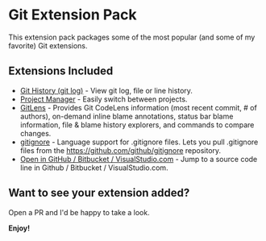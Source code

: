 # Git Extension Pack

This extension pack packages some of the most popular (and some of my favorite) Git extensions.

## Extensions Included

* [Git History (git log)](https://marketplace.visualstudio.com/items?itemName=donjayamanne.githistory) - View git log, file or line history.
* [Project Manager](https://marketplace.visualstudio.com/items?itemName=alefragnani.project-manager) - Easily switch between projects.
* [GitLens](https://marketplace.visualstudio.com/items?itemName=eamodio.gitlens) - Provides Git CodeLens information (most recent commit, # of authors), on-demand inline blame annotations, status bar blame information, file & blame history explorers, and commands to compare changes. 
* [gitignore](https://marketplace.visualstudio.com/items?itemName=codezombiech.gitignore) - Language support for .gitignore files. Lets you pull .gitignore files from the https://github.com/github/gitignore repository.  
* [Open in GitHub / Bitbucket / VisualStudio.com](https://marketplace.visualstudio.com/items?itemName=ziyasal.vscode-open-in-github) - Jump to a source code line in Github / Bitbucket / VisualStudio.com.  
  
## Want to see your extension added?

Open a PR and I'd be happy to take a look. 

**Enjoy!**
